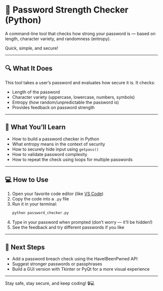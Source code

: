 # 🔐 Password Strength Checker (Python)

A command-line tool that checks how strong your password is — based on length, character variety, and randomness (entropy).

Quick, simple, and secure!

---

## 🔍 What It Does

This tool takes a user’s password and evaluates how secure it is. It checks:

- Length of the password  
- Character variety (uppercase, lowercase, numbers, symbols)  
- Entropy (how random/unpredictable the password is)  
- Provides feedback on password strength

---

## 🧠 What You’ll Learn

- How to build a password checker in Python  
- What entropy means in the context of security  
- How to securely hide input using `getpass()`  
- How to validate password complexity  
- How to repeat the check using loops for multiple passwords

---

## 💻 How to Use

1. Open your favorite code editor (like [VS Code](https://code.visualstudio.com/))  
2. Copy the code into a `.py` file  
3. Run it in your terminal:
   ```bash
   python password_checker.py
   ```
4. Type in your password when prompted (don’t worry — it’ll be hidden!)  
5. See the feedback and try different passwords if you like

---

## 🚀 Next Steps

- Add a password breach check using the HaveIBeenPwned API  
- Suggest stronger passwords or passphrases  
- Build a GUI version with Tkinter or PyQt for a more visual experience

---

Stay safe, stay secure, and keep coding! 🔒💻
